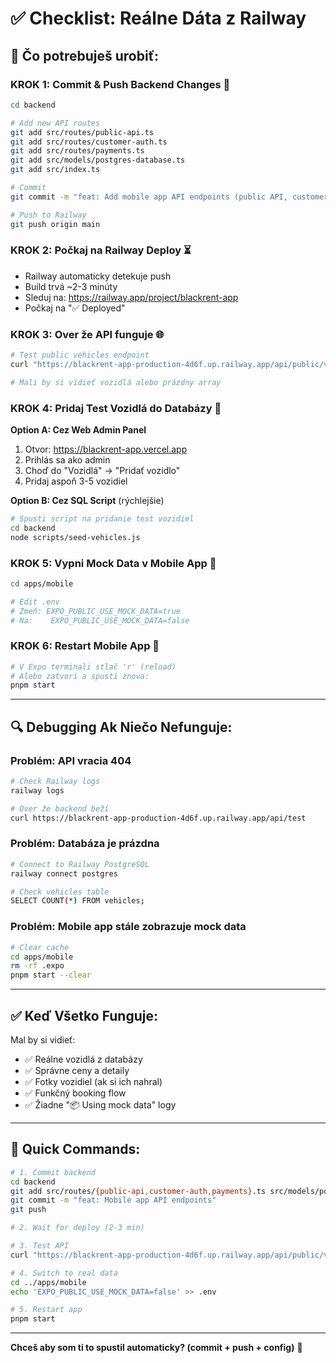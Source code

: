 # ✅ Checklist: Reálne Dáta z Railway

## 🎯 Čo potrebuješ urobiť:

### **KROK 1: Commit & Push Backend Changes** 🚀
```bash
cd backend

# Add new API routes
git add src/routes/public-api.ts
git add src/routes/customer-auth.ts
git add src/routes/payments.ts
git add src/models/postgres-database.ts
git add src/index.ts

# Commit
git commit -m "feat: Add mobile app API endpoints (public API, customer auth, payments)"

# Push to Railway
git push origin main
```

### **KROK 2: Počkaj na Railway Deploy** ⏳
- Railway automaticky detekuje push
- Build trvá ~2-3 minúty
- Sleduj na: https://railway.app/project/blackrent-app
- Počkaj na "✅ Deployed"

### **KROK 3: Over že API funguje** 🌐
```bash
# Test public vehicles endpoint
curl "https://blackrent-app-production-4d6f.up.railway.app/api/public/vehicles?limit=3"

# Mali by si vidieť vozidlá alebo prázdny array
```

### **KROK 4: Pridaj Test Vozidlá do Databázy** 🚗

**Option A: Cez Web Admin Panel**
1. Otvor: https://blackrent-app.vercel.app
2. Prihlás sa ako admin
3. Choď do "Vozidlá" → "Pridať vozidlo"
4. Pridaj aspoň 3-5 vozidiel

**Option B: Cez SQL Script** (rýchlejšie)
```bash
# Spusti script na pridanie test vozidiel
cd backend
node scripts/seed-vehicles.js
```

### **KROK 5: Vypni Mock Data v Mobile App** 📱
```bash
cd apps/mobile

# Edit .env
# Zmeň: EXPO_PUBLIC_USE_MOCK_DATA=true
# Na:    EXPO_PUBLIC_USE_MOCK_DATA=false
```

### **KROK 6: Restart Mobile App** 🔄
```bash
# V Expo terminali stlač 'r' (reload)
# Alebo zatvori a spusti znova:
pnpm start
```

---

## 🔍 **Debugging Ak Niečo Nefunguje:**

### **Problém: API vracia 404**
```bash
# Check Railway logs
railway logs

# Over že backend beží
curl https://blackrent-app-production-4d6f.up.railway.app/api/test
```

### **Problém: Databáza je prázdna**
```bash
# Connect to Railway PostgreSQL
railway connect postgres

# Check vehicles table
SELECT COUNT(*) FROM vehicles;
```

### **Problém: Mobile app stále zobrazuje mock data**
```bash
# Clear cache
cd apps/mobile
rm -rf .expo
pnpm start --clear
```

---

## ✅ **Keď Všetko Funguje:**

Mal by si vidieť:
- ✅ Reálne vozidlá z databázy
- ✅ Správne ceny a detaily
- ✅ Fotky vozidiel (ak si ich nahral)
- ✅ Funkčný booking flow
- ✅ Žiadne "📦 Using mock data" logy

---

## 🚀 **Quick Commands:**

```bash
# 1. Commit backend
cd backend
git add src/routes/{public-api,customer-auth,payments}.ts src/models/postgres-database.ts src/index.ts
git commit -m "feat: Mobile app API endpoints"
git push

# 2. Wait for deploy (2-3 min)

# 3. Test API
curl "https://blackrent-app-production-4d6f.up.railway.app/api/public/vehicles?limit=3"

# 4. Switch to real data
cd ../apps/mobile
echo 'EXPO_PUBLIC_USE_MOCK_DATA=false' >> .env

# 5. Restart app
pnpm start
```

---

**Chceš aby som ti to spustil automaticky? (commit + push + config)** 🎯

